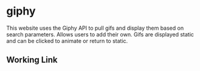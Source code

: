# giphy
This website uses the Giphy API to pull gifs and display them based on search parameters. Allows users to add their own. Gifs are displayed static and can be clicked to animate or return to static.

## Working Link

<!--stackedit_data:
eyJoaXN0b3J5IjpbMjIyMDcyMzUxXX0=
-->